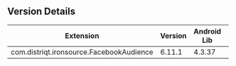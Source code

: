 ## Version Details

| Extension | Version | Android Lib | iOS Lib |
| --- | --- | --- | --- |
| com.distriqt.ironsource.FacebookAudience | 6.11.1 | 4.3.37 | 4.3.37 |

